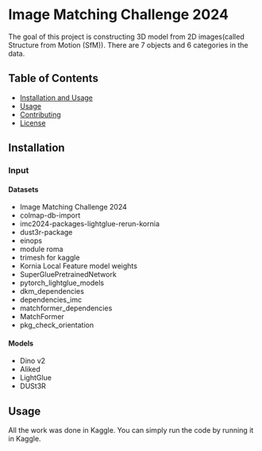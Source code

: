 # Image Matching Challenge 2024

The goal of this project is constructing 3D model from 2D images(called Structure from Motion (SfM)). There are 7 objects and 6 categories in the data.

## Table of Contents

- [Installation and Usage](#installation_and_usage)
- [Usage](#usage)
- [Contributing](#contributing)
- [License](#license)

## Installation

### Input
#### Datasets
- Image Matching Challenge 2024
- colmap-db-import
- imc2024-packages-lightglue-rerun-kornia
- dust3r-package
- einops
- module roma
- trimesh for kaggle
- Kornia Local Feature model weights
- SuperGluePretrainedNetwork
- pytorch_lightglue_models
- dkm_dependencies
- dependencies_imc
- matchformer_dependencies
- MatchFormer
- pkg_check_orientation
#### Models
- Dino v2
- Aliked
- LightGlue
- DUSt3R

## Usage
All the work was done in Kaggle. You can simply run the code by running it in Kaggle.
